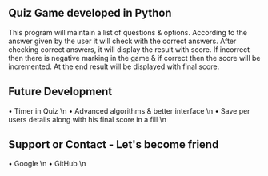 ## Quiz Game developed in Python
This program will maintain a list of questions & options. According to the answer given by the user it will check with the correct answers. After checking correct answers, it will display the result with score. If incorrect then there is negative marking in the game & if correct then the score will be incremented. At the end result will be displayed with final score.

## Future Development
•	Timer in Quiz \n
•	Advanced algorithms & better interface \n
•	Save per users details along with his final score in a fill \n

## Support or Contact - Let's become friend
•	Google \n
•	GitHub \n

